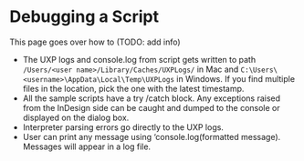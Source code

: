 # Debugging a Script

This page goes over how to (TODO: add info)

* The UXP logs and console.log from script gets written to path `/Users/<user name>/Library/Caches/UXPLogs/` in Mac and `C:\Users\<username>\AppData\Local\Temp\UXPLogs` in Windows. If you find multiple files in the location, pick the one with the latest timestamp.
* All the sample scripts have a try /catch block. Any exceptions raised from the InDesign side can be caught and dumped to the console or displayed on the dialog box.
* Interpreter parsing errors go directly to the UXP logs.
* User can print any message using ‘console.log(formatted message). Messages will appear in a log file.